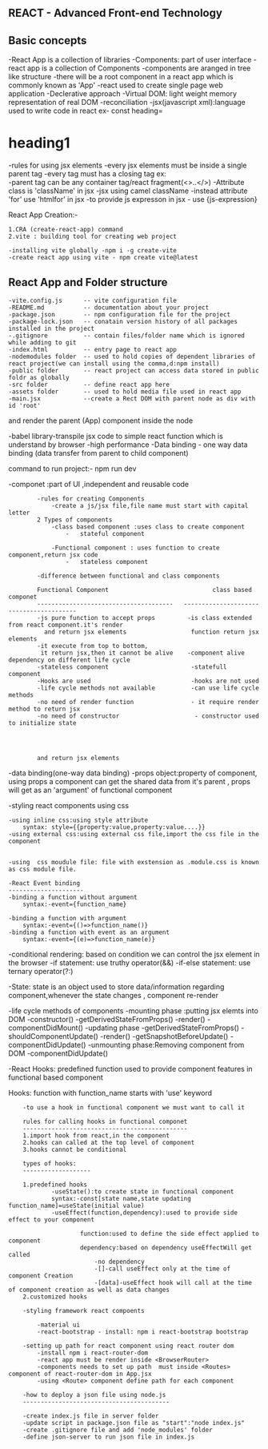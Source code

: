 REACT - Advanced Front-end Technology
-------------------------------------------

Basic concepts
---------------

-React App is a collection of libraries
-Components: part of user interface
-react app is a collection of Components
-components are aranged in tree like structure
-there will be a root component in a react app which is commonly known as 'App'
-react used to create single page web application
-Declerative approach
-Virtual DOM: light weight memory representation of real DOM
-reconciliation
-jsx(javascript xml):language used to write code in react
            ex- const heading=<h1> heading1</h1>
            -rules for using jsx elements
                -every jsx elements must be inside a single parent tag
                -every tag must has a closing tag ex: <br /> 
                -parent tag can be any container tag/react fragment(<>..</>)
            -Attribute class is 'className' in jsx
            -jsx using camel className
            -instead attribute 'for' use 'htmlfor' in jsx
            -to provide js expresson in jsx - use {js-expression}

React App Creation:-

    1.CRA (create-react-app) command
    2.vite : building tool for creating web project

    -installing vite globally -npm i -g create-vite
    -create react app using vite - npm create vite@latest

React App and Folder structure
---------------------------------
    -vite.config.js      -- vite configuration file
    -README.md           -- documentation about your project
    -package.json        -- npm configuration file for the project
    -package-lock.json   -- conatain version history of all packages installed in the project
    -.gitignore          -- contain files/folder name which is ignored while adding to git
    -index.html          -- entry page to react app
    -nodemodules folder  -- used to hold copies of dependent libraries of react project(we can install using the comma,d:npm install)
    -public folder       -- react project can access data stored in public foldr as globally
    -src folder          -- define react app here
    -assets folder       -- used to hold media file used in react app
    -main.jsx            --create a Rect DOM with parent node as div with id 'root'
and render the parent (App) component inside the node 

-babel library-transpile jsx code to simple react function which is understand by browser
-high performance
-Data binding - one way data binding (data transfer from parent to child component)

command to run project:- npm run dev

-componet :part of UI ,independent and reusable code

            -rules for creating Components
                -create a js/jsx file,file name must start with capital letter
            2 Types of components
                -class based component :uses class to create component
                    -   stateful component

                -Functional component : uses function to create component,return jsx code
                    -   stateless component

            -difference between functional and class components

            Functional Component                             class based componet
            --------------------------------------   ----------------------------------------
            -js pure function to accept props         -is class extended from react component.it's render
              and return jsx elements                  function return jsx elements
            -it execute from top to bottom,
             it return jsx,then it cannot be alive    -component alive dependency on different life cycle
            -stateless component                       -statefull component
            -Hooks are used                            -hooks are not used
            -life cycle methods not available          -can use life cycle methods
            -no need of render function                - it require render method to return jsx
            -no need of constructor                     - constructor used to initialize state




            and return jsx elements

-data binding(one-way data binding)
    -props object:property of component, using props a component can get the shared data from it's parent , props will get as an 'argument' of functional component

-styling react components using css 

    -using inline css:using style attribute
        syntax: style={{property:value,property:value....}}
    -using external css:using external css file,import the css file in the component


    -using  css moudule file: file with exstension as .module.css is known as css module file.

    -React Event binding
    ---------------------
    -binding a function without argument
        syntax:-event={function_name}

    -binding a function with argument
        syntax:-event={()=>function_name()}
    -binding a function with event as an argument
        syntax:-event={(e)=>function_name(e)}

-conditional rendering: based on condition we can control the jsx element in the browser
    -if statement: use truthy operator(&&)
    -if-else statement: use ternary operator(?:)

-State: state is an object used to store data/information regarding component,whenever the state changes , component re-render

-life cycle methods  of components
        -mounting phase :putting jsx elemts into DOM
                -constructor()
                -getDerivedStateFromProps()
                -render()
                -componentDidMount()
        -updating phase
                -getDerivedStateFromProps()
                -shouldComponentUpdate()
                -render()
                -getSnapshotBeforeUpdate()
                -componentDidUpdate()
        -unmounting phase:Removing component from DOM
                -componentDidUpdate()

-React Hooks: predefined function used to provide component features in functional based component

Hooks: function with function_name starts with 'use' keyword

        -to use a hook in functional component we must want to call it

        rules for calling hooks in functional componet
        ----------------------------------------------
        1.import hook from react,in the component
        2.hooks can called at the top level of component
        3.hooks cannot be conditional

        types of hooks:
        -------------------

        1.predefined hooks
                -useState():to create state in functional component
                syntax:-const[state name,state updating function_name]=useState(initial value)
                -useEffect(function,dependency):used to provide side effect to your component

                        function:used to define the side effect applied to component
                        dependency:based on dependency useEffectWill get called
                            -no dependency
                            -[]-call useEffect only at the time of component Creation
                            -[data]-useEffect hook will call at the time of component creation as well as data changes
        2.customized hooks

        -styling framework react compoents

            -material ui
            -react-bootstrap - install: npm i react-bootstrap bootstrap

        -setting up path for react component using react router dom
            -install npm i react-router-dom
            -react app must be render inside <BrowserRouter>
            -components needs to set up path  must inside <Routes> component of react-router-dom in App.jsx
            -using <Route> component define path for each component

        -how to deploy a json file using node.js
        -----------------------------------------

        -create index.js file in server folder
        -update script in package.json file as "start":"node index.js"
        -create .gitignore file and add 'node_modules' folder
        -define json-server to run json file in index.js


